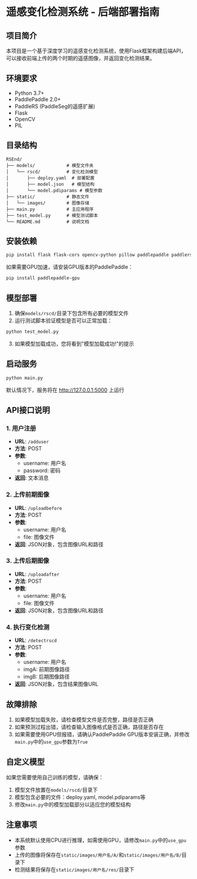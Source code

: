 # 遥感变化检测系统 - 后端部署指南

## 项目简介

本项目是一个基于深度学习的遥感变化检测系统，使用Flask框架构建后端API，可以接收前端上传的两个时期的遥感图像，并返回变化检测结果。

## 环境要求

- Python 3.7+
- PaddlePaddle 2.0+
- PaddleRS (PaddleSeg的遥感扩展)
- Flask
- OpenCV
- PIL

## 目录结构

```
RSEnd/
├── models/            # 模型文件夹
│   └── rscd/          # 变化检测模型
│       ├── deploy.yaml  # 部署配置
│       ├── model.json   # 模型结构
│       └── model.pdiparams # 模型参数
├── static/            # 静态文件
│   └── images/        # 图像存储
├── main.py            # 主应用程序
├── test_model.py      # 模型测试脚本
└── README.md          # 说明文档
```

## 安装依赖

```bash
pip install flask flask-cors opencv-python pillow paddlepaddle paddlers
```

如果需要GPU加速，请安装GPU版本的PaddlePaddle：

```bash
pip install paddlepaddle-gpu
```

## 模型部署

1. 确保`models/rscd/`目录下包含所有必要的模型文件
2. 运行测试脚本验证模型是否可以正常加载：

```bash
python test_model.py
```

3. 如果模型加载成功，您将看到"模型加载成功!"的提示

## 启动服务

```bash
python main.py
```

默认情况下，服务将在 http://127.0.0.1:5000 上运行

## API接口说明

### 1. 用户注册

- **URL**: `/adduser`
- **方法**: POST
- **参数**: 
  - username: 用户名
  - password: 密码
- **返回**: 文本消息

### 2. 上传前期图像

- **URL**: `/uploadbefore`
- **方法**: POST
- **参数**: 
  - username: 用户名
  - file: 图像文件
- **返回**: JSON对象，包含图像URL和路径

### 3. 上传后期图像

- **URL**: `/uploadafter`
- **方法**: POST
- **参数**: 
  - username: 用户名
  - file: 图像文件
- **返回**: JSON对象，包含图像URL和路径

### 4. 执行变化检测

- **URL**: `/detectrscd`
- **方法**: POST
- **参数**: 
  - username: 用户名
  - imgA: 前期图像路径
  - imgB: 后期图像路径
- **返回**: JSON对象，包含结果图像URL

## 故障排除

1. 如果模型加载失败，请检查模型文件是否完整，路径是否正确
2. 如果预测过程出错，请检查输入图像格式是否正确，路径是否存在
3. 如果需要使用GPU但报错，请确认PaddlePaddle GPU版本安装正确，并修改`main.py`中的`use_gpu`参数为`True`

## 自定义模型

如果您需要使用自己训练的模型，请确保：

1. 模型文件放置在`models/rscd/`目录下
2. 模型包含必要的文件：deploy.yaml, model.pdiparams等
3. 修改`main.py`中的模型加载部分以适应您的模型结构

## 注意事项

- 本系统默认使用CPU进行推理，如需使用GPU，请修改`main.py`中的`use_gpu`参数
- 上传的图像将保存在`static/images/用户名/A/`和`static/images/用户名/B/`目录下
- 检测结果将保存在`static/images/用户名/res/`目录下